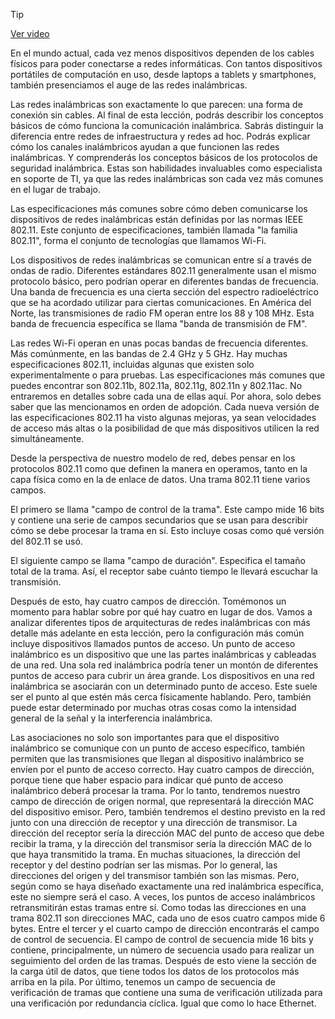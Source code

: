 > [!TIP]  
> [Ver video](https://youtu.be/cnxnOe9yN50)

En el mundo actual, cada vez menos dispositivos dependen de los cables físicos para poder conectarse a redes informáticas. Con tantos dispositivos portátiles de computación en uso, desde laptops a tablets y smartphones, también presenciamos el auge de las redes inalámbricas.

Las redes inalámbricas son exactamente lo que parecen: una forma de conexión sin cables. Al final de esta lección, podrás describir los conceptos básicos de cómo funciona la comunicación inalámbrica. Sabrás distinguir la diferencia entre redes de infraestructura y redes ad hoc. Podrás explicar cómo los canales inalámbricos ayudan a que funcionen las redes inalámbricas. Y comprenderás los conceptos básicos de los protocolos de seguridad inalámbrica. Estas son habilidades invaluables como especialista en soporte de TI, ya que las redes inalámbricas son cada vez más comunes en el lugar de trabajo.

Las especificaciones más comunes sobre cómo deben comunicarse los dispositivos de redes inalámbricas están definidas por las normas IEEE 802.11. Este conjunto de especificaciones, también llamada "la familia 802.11", forma el conjunto de tecnologías que llamamos Wi-Fi.

Los dispositivos de redes inalámbricas se comunican entre sí a través de ondas de radio. Diferentes estándares 802.11 generalmente usan el mismo protocolo básico, pero podrían operar en diferentes bandas de frecuencia. Una banda de frecuencia es una cierta sección del espectro radioeléctrico que se ha acordado utilizar para ciertas comunicaciones. En América del Norte, las transmisiones de radio FM operan entre los 88 y 108 MHz. Esta banda de frecuencia específica se llama "banda de transmisión de FM".

Las redes Wi-Fi operan en unas pocas bandas de frecuencia diferentes. Más comúnmente, en las bandas de 2.4 GHz y 5 GHz. Hay muchas especificaciones 802.11, incluidas algunas que existen solo experimentalmente o para pruebas. Las especificaciones más comunes que puedes encontrar son 802.11b, 802.11a, 802.11g, 802.11n y 802.11ac. No entraremos en detalles sobre cada una de ellas aquí. Por ahora, solo debes saber que las mencionamos en orden de adopción. Cada nueva versión de las especificaciones 802.11 ha visto algunas mejoras, ya sean velocidades de acceso más altas o la posibilidad de que más dispositivos utilicen la red simultáneamente.

Desde la perspectiva de nuestro modelo de red, debes pensar en los protocolos 802.11 como que definen la manera en operamos, tanto en la capa física como en la de enlace de datos. Una trama 802.11 tiene varios campos.

El primero se llama "campo de control de la trama". Este campo mide 16 bits y contiene una serie de campos secundarios que se usan para describir cómo se debe procesar la trama en sí. Esto incluye cosas como qué versión del 802.11 se usó.

El siguiente campo se llama "campo de duración". Especifica el tamaño total de la trama. Así, el receptor sabe cuánto tiempo le llevará escuchar la transmisión.

Después de esto, hay cuatro campos de dirección. Tomémonos un momento para hablar sobre por qué hay cuatro en lugar de dos. Vamos a analizar diferentes tipos de arquitecturas de redes inalámbricas con más detalle más adelante en esta lección, pero la configuración más común incluye dispositivos llamados puntos de acceso. Un punto de acceso inalámbrico es un dispositivo que une las partes inalámbricas y cableadas de una red. Una sola red inalámbrica podría tener un montón de diferentes puntos de acceso para cubrir un área grande. Los dispositivos en una red inalámbrica se asociarán con un determinado punto de acceso. Este suele ser el punto al que estén más cerca físicamente hablando. Pero, también puede estar determinado por muchas otras cosas como la intensidad general de la señal y la interferencia inalámbrica.

Las asociaciones no solo son importantes para que el dispositivo inalámbrico se comunique con un punto de acceso específico, también permiten que las transmisiones que llegan al dispositivo inalámbrico se envíen por el punto de acceso correcto. Hay cuatro campos de dirección, porque tiene que haber espacio para indicar qué punto de acceso inalámbrico deberá procesar la trama. Por lo tanto, tendremos nuestro campo de dirección de origen normal, que representará la dirección MAC del dispositivo emisor. Pero, también tendremos el destino previsto en la red junto con una dirección de receptor y una dirección de transmisor. La dirección del receptor sería la dirección MAC del punto de acceso que debe recibir la trama, y la dirección del transmisor sería la dirección MAC de lo que haya transmitido la trama. En muchas situaciones, la dirección del receptor y del destino podrían ser las mismas. Por lo general, las direcciones del origen y del transmisor también son las mismas. Pero, según como se haya diseñado exactamente una red inalámbrica específica, este no siempre será el caso. A veces, los puntos de acceso inalámbricos retransmitirán estas tramas entre sí. Como todas las direcciones en una trama 802.11 son direcciones MAC, cada uno de esos cuatro campos mide 6 bytes. Entre el tercer y el cuarto campo de dirección encontrarás el campo de control de secuencia. El campo de control de secuencia mide 16 bits y contiene, principalmente, un número de secuencia usado para realizar un seguimiento del orden de las tramas. Después de esto viene la sección de la carga útil de datos, que tiene todos los datos de los protocolos más arriba en la pila. Por último, tenemos un campo de secuencia de verificación de tramas que contiene una suma de verificación utilizada para una verificación por redundancia cíclica. Igual que como lo hace Ethernet.
